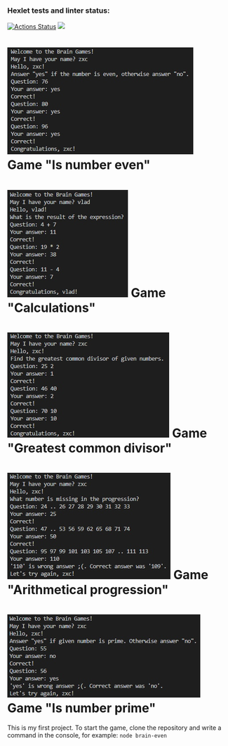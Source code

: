 ### Hexlet tests and linter status:
[![Actions Status](https://github.com/kawasakidrip/frontend-project-44/workflows/hexlet-check/badge.svg)](https://github.com/kawasakidrip/frontend-project-44/actions)
<a href="https://codeclimate.com/github/kawasakidrip/frontend-project-44/maintainability"><img src="https://api.codeclimate.com/v1/badges/61dd95e0ac7d33f8e4ac/maintainability" /></a>
# ![Game "Is number even"](/images/even.jpg) Game "Is number even"
# ![Game "Calculations"](/images/calc.jpg) Game "Calculations"
# ![Game "Greatest common divisor"](/images/gcd.jpg) Game "Greatest common divisor"
# ![Game "Arithmetical progression"](/images/progression.jpg) Game "Arithmetical progression"
# ![Game "Is number prime"](/images/prime.jpg) Game "Is number prime"

This is my first project.
To start the game, clone the repository and write a command in the console, for example:
`node brain-even`

